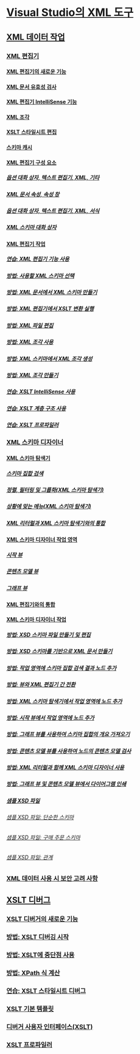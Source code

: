 # [Visual Studio의 XML 도구](xml-tools-in-visual-studio.md)
## [XML 데이터 작업](working-with-xml-data.md)
### [XML 편집기](xml-editor.md)
#### [XML 편집기의 새로운 기능](what-s-new-in-the-xml-editor.md)
#### [XML 문서 유효성 검사](xml-document-validation.md)
#### [XML 편집기 IntelliSense 기능](xml-editor-intellisense-features.md)
#### [XML 조각](xml-snippets.md)
#### [XSLT 스타일시트 편집](editing-xslt-style-sheets.md)
#### [스키마 캐시](schema-cache.md)
#### [XML 편집기 구성 요소](xml-editor-components.md)
##### [옵션 대화 상자, 텍스트 편집기, XML, 기타](miscellaneous-xml-text-editor-options-dialog-box.md)
##### [XML 문서 속성, 속성 창](xml-document-properties-properties-window.md)
##### [옵션 대화 상자, 텍스트 편집기, XML, 서식](formatting-xml-text-editor-options-dialog-box.md)
##### [XML 스키마 대화 상자](xml-schemas-dialog-box.md)
#### [XML 편집기 작업](xml-editor-tasks.md)
##### [연습: XML 편집기 기능 사용](walkthrough-using-xml-editor-features.md)
##### [방법: 사용할 XML 스키마 선택](how-to-select-the-xml-schemas-to-use.md)
##### [방법: XML 문서에서 XML 스키마 만들기](how-to-create-an-xml-schema-from-an-xml-document.md)
##### [방법: XML 편집기에서 XSLT 변환 실행](how-to-execute-an-xslt-transformation-from-the-xml-editor.md)
##### [방법: XML 파일 편집](how-to-edit-xml-files.md)
##### [방법: XML 조각 사용](how-to-use-xml-snippets.md)
##### [방법: XML 스키마에서 XML 조각 생성](how-to-generate-an-xml-snippet-from-an-xml-schema.md)
##### [방법: XML 조각 만들기](how-to-create-xml-snippets.md)
##### [연습: XSLT IntelliSense 사용](walkthrough-using-xslt-intellisense.md)
##### [연습: XSLT 계층 구조 사용](walkthrough-using-xslt-hierarchy.md)
##### [연습: XSLT 프로파일러](walkthrough-xslt-profiler.md)
### [XML 스키마 디자이너](xml-schema-designer.md)
#### [XML 스키마 탐색기](xml-schema-explorer.md)
##### [스키마 집합 검색](searching-the-schema-set.md)
##### [정렬, 필터링 및 그룹화(XML 스키마 탐색기)](sorting-filtering-and-grouping-xml-schema-explorer.md)
##### [상황에 맞는 메뉴(XML 스키마 탐색기)](context-menus-xml-schema-explorer.md)
##### [XML 리터럴과 XML 스키마 탐색기와의 통합](integration-of-xml-literals-with-xml-schema-explorer.md)
#### [XML 스키마 디자이너 작업 영역](xml-schema-designer-workspace.md)
##### [시작 뷰](start-view.md)
##### [콘텐츠 모델 뷰](content-model-view.md)
##### [그래프 뷰](graph-view.md)
#### [XML 편집기와의 통합](integration-with-xml-editor.md)
#### [XML 스키마 디자이너 작업](xml-schema-designer-tasks.md)
##### [방법: XSD 스키마 파일 만들기 및 편집](how-to-create-and-edit-an-xsd-schema-file.md)
##### [방법: XSD 스키마를 기반으로 XML 문서 만들기](how-to-create-an-xml-document-based-on-an-xsd-schema.md)
##### [방법: 작업 영역에 스키마 집합 검색 결과 노드 추가](how-to-add-schema-set-search-result-nodes-to-the-workspace.md)
##### [방법: 뷰와 XML 편집기 간 전환](how-to-switch-between-views-and-the-xml-editor.md)
##### [방법: XML 스키마 탐색기에서 작업 영역에 노드 추가](how-to-add-nodes-to-the-workspace-from-the-xml-schema-explorer.md)
##### [방법: 시작 뷰에서 작업 영역에 노드 추가](how-to-add-nodes-to-the-workspace-from-the-start-view.md)
##### [방법: 그래프 뷰를 사용하여 스키마 집합의 개요 가져오기](how-to-get-an-overview-of-a-schema-set-using-the-graph-view.md)
##### [방법: 콘텐츠 모델 뷰를 사용하여 노드의 콘텐츠 모델 검사](how-to-examine-the-content-model-of-nodes-using-the-content-model-view.md)
##### [방법: XML 리터럴과 함께 XML 스키마 디자이너 사용](how-to-use-the-xml-schema-designer-with-xml-literals.md)
##### [방법: 그래프 뷰 및 콘텐츠 모델 뷰에서 다이어그램 인쇄](how-to-print-diagrams-from-the-graph-view-and-the-content-model-view.md)
##### [샘플 XSD 파일](sample-xsd-files.md)
###### [샘플 XSD 파일: 단순한 스키마](sample-xsd-file-simple-schema.md)
###### [샘플 XSD 파일: 구매 주문 스키마](sample-xsd-file-purchase-order-schema.md)
###### [샘플 XSD 파일: 관계](sample-xsd-file-relationships.md)
### [XML 데이터 사용 시 보안 고려 사항](security-considerations-when-working-with-xml-data.md)
## [XSLT 디버그](debugging-xslt.md)
### [XSLT 디버거의 새로운 기능](what-s-new-in-the-xslt-debugger.md)
### [방법: XSLT 디버깅 시작](how-to-start-debugging-xslt.md)
### [방법: XSLT에 중단점 사용](how-to-use-breakpoints-with-xslt.md)
### [방법: XPath 식 계산](how-to-evaluate-an-xpath-expression.md)
### [연습: XSLT 스타일시트 디버그](walkthrough-debug-an-xslt-style-sheet.md)
### [XSLT 기본 템플릿](xslt-default-templates.md)
### [디버거 사용자 인터페이스(XSLT)](debugger-user-interface-xslt.md)
### [XSLT 프로파일러](xslt-profiler.md)


<!--HONumber=Feb17_HO4-->


